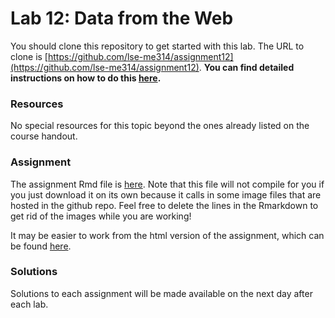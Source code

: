 # Lab 12: Data from the Web

You should clone this repository to get started with this lab.  The URL to clone is [https://github.com/lse-me314/assignment12](https://github.com/lse-me314/assignment12).  **You can find detailed instructions on how to do this [here](https://lse-me314.github.io/instructions).**

### Resources

No special resources for this topic beyond the ones already listed on the course handout.

### Assignment

The assignment Rmd file is [here](https://github.com/lse-me314/assignment12/blob/master/me314-assignment12-LASTNAME-FIRSTNAME.Rmd). Note that this file will not compile for you if you just download it on its own because it calls in some image files that are hosted in the github repo. Feel free to delete the lines in the Rmarkdown to get rid of the images while you are working!

It may be easier to work from the html version of the assignment, which can be found [here](me314-assignment12-LASTNAME-FIRSTNAME.html).

### Solutions

Solutions to each assignment will be made available on the next day after each lab.

